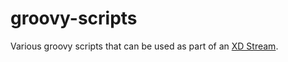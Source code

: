# groovy-scripts

Various groovy scripts that can be used as part of an [XD Stream](http://docs.spring.io/spring-xd/docs/current/reference/html/#script).